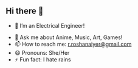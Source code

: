 ## Hi there 👋


<!--**CaelusIsBased/CaelusIsBased** is a ✨ _special_ ✨ repository because its `README.md` (this file) appears on your GitHub profile.

Here are some ideas to get you started:-->

- 🔭 I’m an Electrical Engineer!
<!--- 🌱 I’m currently learning ...
- 👯 I’m looking to collaborate on ...
- 🤔 I’m looking for help with ...-->
- 💬 Ask me about Anime, Music, Art, Games!
- 📫 How to reach me: r.roshanaiyer@gmail.com
- 😄 Pronouns: She/Her
- ⚡ Fun fact: I hate rains

